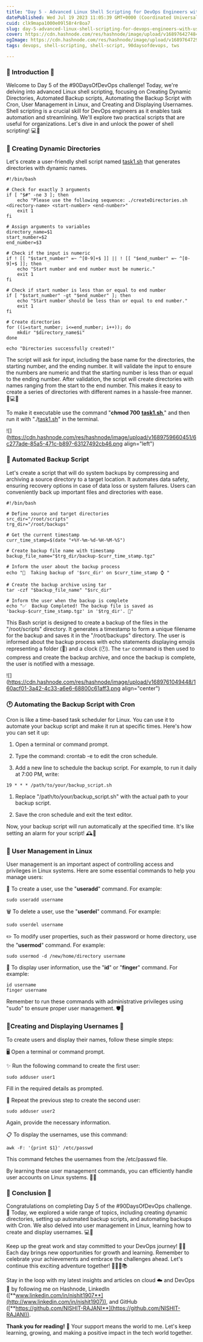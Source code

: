 ```yaml
---
title: "Day 5 - Advanced Linux Shell Scripting for DevOps Engineers with User Management"
datePublished: Wed Jul 19 2023 11:05:39 GMT+0000 (Coordinated Universal Time)
cuid: clk9mapa1000e09l58r4r8oa7
slug: day-5-advanced-linux-shell-scripting-for-devops-engineers-with-user-management
cover: https://cdn.hashnode.com/res/hashnode/image/upload/v1689764274845/5a22bd75-aa3f-4bf8-a5ff-5630f8d33540.jpeg
ogImage: https://cdn.hashnode.com/res/hashnode/image/upload/v1689764729375/e0e62d5a-206f-497f-95c5-a07786af0b70.jpeg
tags: devops, shell-scripting, shell-script, 90daysofdevops, tws

---
```


### 🌟 Introduction 🌟

Welcome to Day 5 of the #90DaysOfDevOps challenge! Today, we're delving into advanced Linux shell scripting, focusing on Creating Dynamic Directories, Automated Backup scripts, Automating the Backup Script with Cron, User Management in Linux, and Creating and Displaying Usernames. Shell scripting is a crucial skill for DevOps engineers as it enables task automation and streamlining. We'll explore two practical scripts that are useful for organizations. Let's dive in and unlock the power of shell scripting! 💻🚀

### **📁 Creating Dynamic Directories**

Let's create a user-friendly shell script named [task1.sh](http://createDirectories.sh) that generates directories with dynamic names.

```plaintext
#!/bin/bash

# Check for exactly 3 arguments
if [ "$#" -ne 3 ]; then
    echo "Please use the following sequence: ./createDirectories.sh <directory-name> <start-number> <end-number>"
    exit 1
fi

# Assign arguments to variables
directory_name=$1
start_number=$2
end_number=$3

# Check if the input is numeric
if ! [[ "$start_number" =~ ^[0-9]+$ ]] || ! [[ "$end_number" =~ ^[0-9]+$ ]]; then
    echo "Start number and end number must be numeric."
    exit 1
fi

# Check if start number is less than or equal to end number
if [ "$start_number" -gt "$end_number" ]; then
    echo "Start number should be less than or equal to end number."
    exit 1
fi

# Create directories
for ((i=start_number; i<=end_number; i++)); do
    mkdir "$directory_name$i"
done

echo "Directories successfully created!"
```

The script will ask for input, including the base name for the directories, the starting number, and the ending number. It will validate the input to ensure the numbers are numeric and that the starting number is less than or equal to the ending number. After validation, the script will create directories with names ranging from the start to the end number. This makes it easy to create a series of directories with different names in a hassle-free manner. 📂💻🚀

To make it executable use the command "**chmod 700** [**task1.sh**](http://task1.sh)," and then run it with "./[task1.sh](http://task1.sh)" in the terminal.

![](https://cdn.hashnode.com/res/hashnode/image/upload/v1689759660451/6c277ade-85a5-471c-b897-63127492cb46.png align="left")

### **💾 Automated Backup Script**

Let's create a script that will do system backups by compressing and archiving a source directory to a target location. It automates data safety, ensuring recovery options in case of data loss or system failures. Users can conveniently back up important files and directories with ease.

```plaintext
#!/bin/bash

# Define source and target directories
src_dir="/root/scripts"
trg_dir="/root/backups"

# Get the current timestamp
curr_time_stamp=$(date "+%Y-%m-%d-%H-%M-%S")

# Create backup file name with timestamp
backup_file_name="$trg_dir/backup-$curr_time_stamp.tgz"

# Inform the user about the backup process
echo "📂  Taking backup of '$src_dir' on $curr_time_stamp ⌚ "

# Create the backup archive using tar
tar -czf "$backup_file_name" "$src_dir"

# Inform the user when the backup is complete
echo "✅  Backup Completed! The backup file is saved as 'backup-$curr_time_stamp.tgz' in '$trg_dir'. 🚀"
```

This Bash script is designed to create a backup of the files in the "/root/scripts" directory. It generates a timestamp to form a unique filename for the backup and saves it in the "/root/backups" directory. The user is informed about the backup process with echo statements displaying emojis representing a folder (📂) and a clock (🕐). The `tar` command is then used to compress and create the backup archive, and once the backup is complete, the user is notified with a message.

![](https://cdn.hashnode.com/res/hashnode/image/upload/v1689761049448/160acf01-3a42-4c33-a6e6-68800c61aff3.png align="center")

### **🕐 Automating the Backup Script with Cron**

Cron is like a time-based task scheduler for Linux. You can use it to automate your backup script and make it run at specific times. Here's how you can set it up:

1. Open a terminal or command prompt.
    
2. Type the command: crontab -e to edit the cron schedule.
    
3. Add a new line to schedule the backup script. For example, to run it daily at 7:00 PM, write:
    

```plaintext
19 * * * /path/to/your/backup_script.sh
```

1. Replace "/path/to/your/backup\_script.sh" with the actual path to your backup script.
    
2. Save the cron schedule and exit the text editor.
    

Now, your backup script will run automatically at the specified time. It's like setting an alarm for your script! 🕰️🚀

### **👤 User Management in Linux**

User management is an important aspect of controlling access and privileges in Linux systems. Here are some essential commands to help you manage users:

👤 To create a user, use the "**useradd**" command. For example:

```plaintext
sudo useradd username
```

🗑️ To delete a user, use the "**userdel**" command. For example:

```plaintext
sudo userdel username
```

✏️ To modify user properties, such as their password or home directory, use the "**usermod**" command. For example:

```plaintext
sudo usermod -d /new/home/directory username
```

📄 To display user information, use the "**id**" or "**finger**" command. For example:

```plaintext
id username
finger username
```

Remember to run these commands with administrative privileges using "sudo" to ensure proper user management. 🛡️🔑

### **👥Creating and Displaying Usernames 👀**

To create users and display their names, follow these simple steps:

🖥️ Open a terminal or command prompt.

✨ Run the following command to create the first user:

```plaintext
sudo adduser user1
```

Fill in the required details as prompted.

🔄 Repeat the previous step to create the second user:

```plaintext
sudo adduser user2
```

Again, provide the necessary information.

📋 To display the usernames, use this command:

```plaintext
awk -F: '{print $1}' /etc/passwd
```

This command fetches the usernames from the /etc/passwd file.

By learning these user management commands, you can efficiently handle user accounts on Linux systems. 🚀🔧

### **🎉 Conclusion 🎉**

Congratulations on completing Day 5 of the #90DaysOfDevOps challenge. 🌟 Today, we explored a wide range of topics, including creating dynamic directories, setting up automated backup scripts, and automating backups with Cron. We also delved into user management in Linux, learning how to create and display usernames. 💻🔧

Keep up the great work and stay committed to your DevOps journey! 🚀💡 Each day brings new opportunities for growth and learning. Remember to celebrate your achievements and embrace the challenges ahead. Let's continue this exciting adventure together! 🌟👩‍💻📚

Stay in the loop with my latest insights and articles on cloud ☁️ and DevOps 🚀 by following me on Hashnode, LinkedIn ([**www.linkedin.com/in/nishit1907**](http://www.linkedin.com/in/nishit1907)), and GitHub ([**https://github.com/NISHIT-RAJANI**](https://github.com/NISHIT-RAJANI)).

**Thank you for reading!** 🙏 Your support means the world to me. Let's keep learning, growing, and making a positive impact in the tech world together.